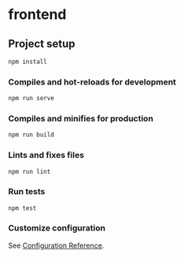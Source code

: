 # frontend

## Project setup

```bash
npm install
```

### Compiles and hot-reloads for development

```bash
npm run serve
```

### Compiles and minifies for production

```bash
npm run build
```

### Lints and fixes files

```bash
npm run lint
```

### Run tests

```bash
npm test
```

### Customize configuration

See [Configuration Reference](https://cli.vuejs.org/config/).
